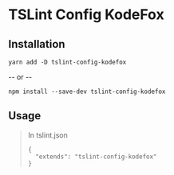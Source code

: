 # TSLint Config KodeFox

## Installation

```
yarn add -D tslint-config-kodefox
```

-- or --

```
npm install --save-dev tslint-config-kodefox
```

## Usage

> In tslint.json
>
> ```
> {
>   "extends": "tslint-config-kodefox"
> }
> ```
